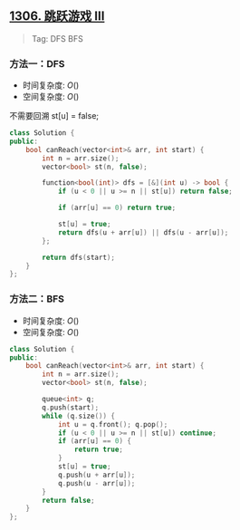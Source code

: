 ## [1306. 跳跃游戏 III](https://leetcode.cn/problems/jump-game-iii/description/)

> Tag: DFS BFS

### 方法一：DFS
* 时间复杂度: ${O()}$
* 空间复杂度: ${O()}$

不需要回溯 st[u] = false;
```cpp
class Solution {
public:
    bool canReach(vector<int>& arr, int start) {
        int n = arr.size();
        vector<bool> st(n, false);

        function<bool(int)> dfs = [&](int u) -> bool {
            if (u < 0 || u >= n || st[u]) return false;

            if (arr[u] == 0) return true;

            st[u] = true;
            return dfs(u + arr[u]) || dfs(u - arr[u]);
        };

        return dfs(start);
    }
};
```

### 方法二：BFS
* 时间复杂度: ${O()}$
* 空间复杂度: ${O()}$
```cpp
class Solution {
public:
    bool canReach(vector<int>& arr, int start) {
        int n = arr.size();
        vector<bool> st(n, false);

        queue<int> q;
        q.push(start);
        while (q.size()) {
            int u = q.front(); q.pop();
            if (u < 0 || u >= n || st[u]) continue;
            if (arr[u] == 0) {
                return true;
            }
            st[u] = true;
            q.push(u + arr[u]);
            q.push(u - arr[u]);
        }
        return false;
    }
};
```